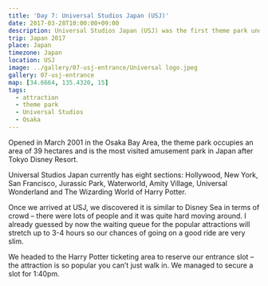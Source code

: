 ```yaml
---
title: 'Day 7: Universal Studios Japan (USJ)'
date: 2017-03-28T10:00:00+09:00
description: Universal Studios Japan (USJ) was the first theme park under the Universal Studios brand to be built in Asia.
trip: Japan 2017
place: Japan
timezone: Japan
location: USJ
image: ../gallery/07-usj-entrance/Universal logo.jpeg
gallery: 07-usj-entrance
map: [34.6664, 135.4320, 15]
tags:
  - attraction
  - theme park
  - Universal Studios
  - Osaka
---
```


Opened in March 2001 in the Osaka Bay Area, the theme park occupies an area of 39 hectares and is the most visited amusement park in Japan after Tokyo Disney Resort.

Universal Studios Japan currently has eight sections: Hollywood, New York, San Francisco, Jurassic Park, Waterworld, Amity Village, Universal Wonderland and The Wizarding World of Harry Potter.

Once we arrived at USJ, we discovered it is similar to Disney Sea in terms of crowd – there were lots of people and it was quite hard moving around. I already guessed by now the waiting queue for the popular attractions will stretch up to 3-4 hours so our chances of going on a good ride are very slim.

We headed to the Harry Potter ticketing area to reserve our entrance slot – the attraction is so popular you can’t just walk in. We managed to secure a slot for 1:40pm.
